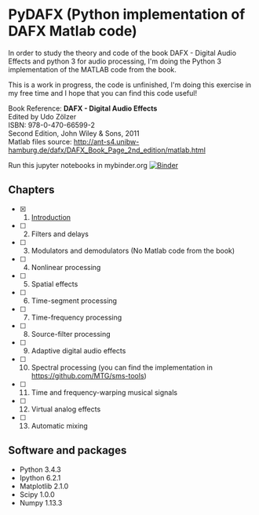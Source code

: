 PyDAFX (Python implementation of DAFX Matlab code)
========================================================== 

In order to study the theory and code of the book DAFX - Digital Audio Effects and python 3 for audio processing,
I'm doing the Python 3 implementation of the MATLAB code from the book.

This is a work in progress, the code is unfinished,  I'm doing this exercise in my free time and I hope that you can find this code useful!

Book Reference:
<b>DAFX - Digital Audio Effects</b> <br>
Edited by Udo Zölzer<br>
ISBN: 978-0-470-66599-2<br>
Second Edition, John Wiley & Sons, 2011<br>
Matlab files source: http://ant-s4.unibw-hamburg.de/dafx/DAFX_Book_Page_2nd_edition/matlab.html

Run this jupyter notebooks in mybinder.org
[![Binder](https://mybinder.org/badge.svg)](https://mybinder.org/v2/gh/JoseRZapata/PyDAFX/master)

Chapters
--------
- [X] 1. [Introduction](01_Introduction)
 	
- [ ] 2. Filters and delays

- [ ] 3. Modulators and demodulators (No Matlab code from the book) 
 
- [ ] 4. Nonlinear processing
 	
- [ ] 5. Spatial effects
 	
- [ ] 6. Time-segment processing

- [ ] 7. Time-frequency processing

- [ ] 8. Source-filter processing
 	
- [ ] 9. Adaptive digital audio effects
 	
- [ ] 10. Spectral processing (you can find the implementation in https://github.com/MTG/sms-tools)
 	
- [ ] 11. Time and frequency-warping musical signals
 	
- [ ] 12. Virtual analog effects

- [ ] 13. Automatic mixing

Software and packages
---------------------
- Python 3.4.3
- Ipython 6.2.1
- Matplotlib 2.1.0
- Scipy 1.0.0
- Numpy 1.13.3

